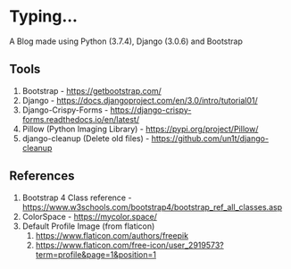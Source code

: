 # Typing...

A Blog made using Python (3.7.4), Django (3.0.6) and Bootstrap

## Tools

1. Bootstrap - https://getbootstrap.com/
1. Django - https://docs.djangoproject.com/en/3.0/intro/tutorial01/
1. Django-Crispy-Forms - https://django-crispy-forms.readthedocs.io/en/latest/
1. Pillow (Python Imaging Library) - https://pypi.org/project/Pillow/
1. django-cleanup (Delete old files) - https://github.com/un1t/django-cleanup

## References

1. Bootstrap 4 Class reference - https://www.w3schools.com/bootstrap4/bootstrap_ref_all_classes.asp
1. ColorSpace - https://mycolor.space/
1. Default Profile Image (from flaticon)
   1. https://www.flaticon.com/authors/freepik
   1. https://www.flaticon.com/free-icon/user_2919573?term=profile&page=1&position=1
